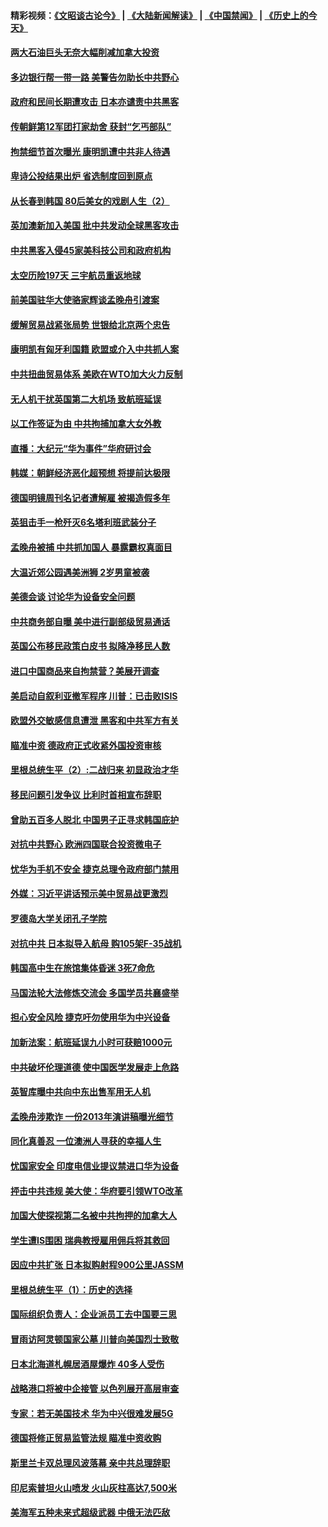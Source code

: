 #### 精彩视频：[《文昭谈古论今》](https://github.com/gfw-breaker/wenzhao/blob/master/README.md?t=12212131) | [《大陆新闻解读》](https://github.com/gfw-breaker/ntdtv-comedy/blob/master/README.md?t=12212131) | [《中国禁闻》](https://github.com/gfw-breaker/ntdtv-news/blob/master/README.md?t=12212131) | [《历史上的今天》](https://github.com/gfw-breaker/today-in-history/blob/master/README.md?t=12212131) 

#### [两大石油巨头无奈大幅削减加拿大投资](../pages/nsc418/n10925542.md?t=12212131) 

#### [多边银行帮一带一路 美警告勿助长中共野心](../pages/nsc418/n10925309.md?t=12212131) 

#### [政府和民间长期遭攻击 日本亦谴责中共黑客](../pages/nsc418/n10924008.md?t=12212131) 

#### [传朝鲜第12军团打家劫舍 获封“乞丐部队”](../pages/nsc418/n10924553.md?t=12212131) 

#### [拘禁细节首次曝光 康明凯遭中共非人待遇](../pages/nsc418/n10924051.md?t=12212131) 

#### [卑诗公投结果出炉 省选制度回到原点](../pages/nsc418/n10924449.md?t=12212131) 

#### [从长春到韩国 80后美女的戏剧人生（2）](../pages/nsc418/n10916777.md?t=12212131) 

#### [英加澳新加入美国 批中共发动全球黑客攻击](../pages/nsc418/n10923357.md?t=12212131) 

#### [中共黑客入侵45家美科技公司和政府机构](../pages/nsc418/n10923136.md?t=12212131) 

#### [太空历险197天 三宇航员重返地球](../pages/nsc418/n10922909.md?t=12212131) 

#### [前美国驻华大使骆家辉谈孟晚舟引渡案](../pages/nsc418/n10923038.md?t=12212131) 

#### [缓解贸易战紧张局势 世银给北京两个忠告](../pages/nsc418/n10923048.md?t=12212131) 

#### [康明凯有匈牙利国籍 欧盟或介入中共抓人案](../pages/nsc418/n10922924.md?t=12212131) 

#### [中共扭曲贸易体系 美欧在WTO加大火力反制](../pages/nsc418/n10922906.md?t=12212131) 

#### [无人机干扰英国第二大机场 致航班延误](../pages/nsc418/n10922740.md?t=12212131) 

#### [以工作签证为由 中共拘捕加拿大女外教](../pages/nsc418/n10922534.md?t=12212131) 

#### [直播：大纪元“华为事件”华府研讨会](../pages/nsc418/n10921256.md?t=12212131) 

#### [韩媒：朝鲜经济恶化超预想 将提前达极限](../pages/nsc418/n10921675.md?t=12212131) 

#### [德国明镜周刊名记者遭解雇 被揭造假多年](../pages/nsc418/n10922296.md?t=12212131) 

#### [英狙击手一枪歼灭6名塔利班武装分子](../pages/nsc418/n10921949.md?t=12212131) 

#### [孟晚舟被捕 中共抓加国人 暴露霸权真面目](../pages/nsc418/n10921038.md?t=12212131) 

#### [大温近郊公园遇美洲狮 2岁男童被袭](../pages/nsc418/n10921281.md?t=12212131) 

#### [美德会谈 讨论华为设备安全问题](../pages/nsc418/n10921303.md?t=12212131) 

#### [中共商务部自曝 美中进行副部级贸易通话](../pages/nsc418/n10920635.md?t=12212131) 

#### [英国公布移民政策白皮书 拟降净移民人数](../pages/nsc418/n10920597.md?t=12212131) 

#### [进口中国商品来自拘禁营？美展开调查](../pages/nsc418/n10920326.md?t=12212131) 

#### [美启动自叙利亚撤军程序 川普：已击败ISIS](../pages/nsc418/n10920579.md?t=12212131) 

#### [欧盟外交敏感信息遭泄 黑客和中共军方有关](../pages/nsc418/n10920529.md?t=12212131) 

#### [瞄准中资 德政府正式收紧外国投资审核](../pages/nsc418/n10920547.md?t=12212131) 

#### [里根总统生平（2）:二战归来 初显政治才华](../pages/nsc418/n10919484.md?t=12212131) 

#### [移民问题引发争议 比利时首相宣布辞职](../pages/nsc418/n10919907.md?t=12212131) 

#### [曾助五百多人脱北 中国男子正寻求韩国庇护](../pages/nsc418/n10919978.md?t=12212131) 

#### [对抗中共野心 欧洲四国联合投资微电子](../pages/nsc418/n10918997.md?t=12212131) 

#### [忧华为手机不安全 捷克总理令政府部门禁用](../pages/nsc418/n10918771.md?t=12212131) 

#### [外媒：习近平讲话预示美中贸易战更激烈](../pages/nsc418/n10918487.md?t=12212131) 

#### [罗德岛大学关闭孔子学院](../pages/nsc418/n10918386.md?t=12212131) 

#### [对抗中共 日本拟导入航母 购105架F-35战机](../pages/nsc418/n10917626.md?t=12212131) 

#### [韩国高中生在旅馆集体昏迷 3死7命危](../pages/nsc418/n10917805.md?t=12212131) 

#### [马国法轮大法修炼交流会 多国学员共襄盛举](../pages/nsc418/n10916286.md?t=12212131) 

#### [担心安全风险 捷克吁勿使用华为中兴设备](../pages/nsc418/n10916667.md?t=12212131) 

#### [加新法案：航班延误九小时可获赔1000元](../pages/nsc418/n10917325.md?t=12212131) 

#### [中共破坏伦理道德 使中国医学发展走上危路](../pages/nsc418/n10916806.md?t=12212131) 

#### [英智库曝中共向中东出售军用无人机](../pages/nsc418/n10916426.md?t=12212131) 

#### [孟晚舟涉欺诈 一份2013年演讲稿曝光细节](../pages/nsc418/n10916405.md?t=12212131) 

#### [同化真善忍 一位澳洲人寻获的幸福人生](../pages/nsc418/n10916061.md?t=12212131) 

#### [忧国家安全 印度电信业提议禁进口华为设备](../pages/nsc418/n10916414.md?t=12212131) 

#### [抨击中共违规 美大使：华府要引领WTO改革](../pages/nsc418/n10916337.md?t=12212131) 

#### [加国大使探视第二名被中共拘押的加拿大人](../pages/nsc418/n10916036.md?t=12212131) 

#### [学生遭IS围困 瑞典教授雇用佣兵将其救回](../pages/nsc418/n10915702.md?t=12212131) 

#### [因应中共扩张 日本拟购射程900公里JASSM](../pages/nsc418/n10915667.md?t=12212131) 

#### [里根总统生平（1）：历史的选择](../pages/nsc418/n10915488.md?t=12212131) 

#### [国际组织负责人：企业派员工去中国要三思](../pages/nsc418/n10914918.md?t=12212131) 

#### [冒雨访阿灵顿国家公墓 川普向美国烈士致敬](../pages/nsc418/n10914684.md?t=12212131) 

#### [日本北海道札幌居酒屋爆炸 40多人受伤](../pages/nsc418/n10914726.md?t=12212131) 

#### [战略港口将被中企接管 以色列展开高层审查](../pages/nsc418/n10914656.md?t=12212131) 

#### [专家：若无美国技术 华为中兴很难发展5G](../pages/nsc418/n10913393.md?t=12212131) 

#### [德国将修正贸易监管法规 瞄准中资收购](../pages/nsc418/n10914486.md?t=12212131) 

#### [斯里兰卡双总理风波落幕 亲中共总理辞职](../pages/nsc418/n10914382.md?t=12212131) 

#### [印尼索普坦火山喷发 火山灰柱高达7,500米](../pages/nsc418/n10914220.md?t=12212131) 

#### [美海军五种未来式超级武器 中俄无法匹敌](../pages/nsc418/n10913021.md?t=12212131) 

